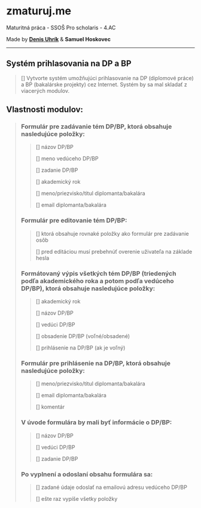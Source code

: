 # zmaturuj.me

Maturitná práca - SSOŠ Pro scholaris - 4.AC

Made by **[Denis Uhrík](mailto:uhrikdenis@gmail.com)** &amp; **Samuel Hoskovec**

---

## Systém prihlasovania na DP a BP

> [] Vytvorte systém umožňujúci prihlasovanie na DP (diplomové práce) a BP (bakalárske projekty) cez Internet. Systém by sa mal skladať z viacerých modulov.

## Vlastnosti modulov:

> ### Formulár pre zadávanie tém DP/BP, ktorá obsahuje nasledujúce položky:
>
> > [] názov DP/BP
> >
> > [] meno vedúceho DP/BP
> >
> > [] zadanie DP/BP
> >
> > [] akademický rok
> >
> > [] meno/priezvisko/titul diplomanta/bakalára
> >
> > [] email diplomanta/bakalára
>
> ### Formulár pre editovanie tém DP/BP:
>
> > [] ktorá obsahuje rovnaké položky ako formulár pre zadávanie osôb
> >
> > [] pred editáciou musí prebehnúť overenie uživateľa na základe hesla
>
> ### Formátovaný výpis všetkých tém DP/BP (triedených podľa akademického roka a potom podľa vedúceho DP/BP), ktorá obsahuje nasledujúce položky:
>
> > [] akademický rok
> >
> > [] názov DP/BP
> >
> > [] vedúci DP/BP
> >
> > [] obsadenie DP/BP (voľné/obsadené)
> >
> > [] prihlásenie na DP/BP (ak je voľný)
>
> ### Formulár pre prihlásenie na DP/BP, ktorá obsahuje nasledujúce položky:
>
> > [] meno/priezvisko/titul diplomanta/bakalára
> >
> > [] email diplomanta/bakalára
> >
> > [] komentár
>
> ### V úvode formulára by mali byť informácie o DP/BP:
>
> > [] názov DP/BP
> >
> > [] vedúci DP/BP
> >
> > [] zadanie DP/BP
>
> ### Po vyplnení a odoslaní obsahu formulára sa:
>
> > [] zadané údaje odoslať na emailovú adresu vedúceho DP/BP
> >
> > [] ešte raz vypíše všetky položky
